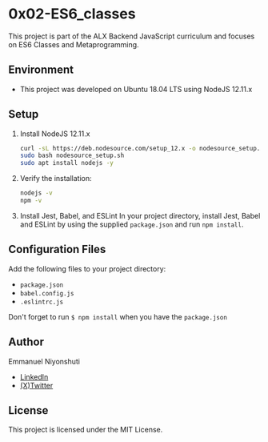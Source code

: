 # 0x02-ES6_classes

This project is part of the ALX Backend JavaScript curriculum and focuses on ES6 Classes and Metaprogramming.

## Environment
* This project was developed on Ubuntu 18.04 LTS using NodeJS 12.11.x

## Setup

1. Install NodeJS 12.11.x
   ```bash
   curl -sL https://deb.nodesource.com/setup_12.x -o nodesource_setup.sh
   sudo bash nodesource_setup.sh
   sudo apt install nodejs -y
   ```

2. Verify the installation:
   ```bash
   nodejs -v
   npm -v
   ```

3. Install Jest, Babel, and ESLint
   In your project directory, install Jest, Babel and ESLint by using the supplied `package.json` and run `npm install`.

## Configuration Files

Add the following files to your project directory:
- `package.json`
- `babel.config.js`
- `.eslintrc.js`

Don't forget to run `$ npm install` when you have the `package.json`

## Author

Emmanuel Niyonshuti

- [LinkedIn](https://www.linkedin.com/in/niyonshuti-emmanuel-82877b285/)
- [(X)Twitter](https://x.com/NIYONSH77028058)

## License

This project is licensed under the MIT License.